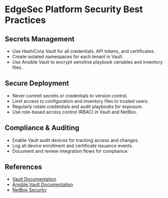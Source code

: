 # EdgeSec Platform Security Best Practices

## Secrets Management
- Use HashiCorp Vault for all credentials, API tokens, and certificates.
- Create isolated namespaces for each tenant in Vault.
- Use Ansible Vault to encrypt sensitive playbook variables and inventory files.

## Secure Deployment
- Never commit secrets or credentials to version control.
- Limit access to configuration and inventory files to trusted users.
- Regularly rotate credentials and audit playbooks for exposure.
- Use role-based access control (RBAC) in Vault and NetBox.

## Compliance & Auditing
- Enable Vault audit devices for tracking access and changes.
- Log all device enrollment and certificate issuance events.
- Document and review integration flows for compliance.

## References
- [Vault Documentation](https://developer.hashicorp.com/vault/docs)
- [Ansible Vault Documentation](https://docs.ansible.com/ansible/latest/user_guide/vault.html)
- [NetBox Security](https://netbox.readthedocs.io/en/stable/administration/security/)
